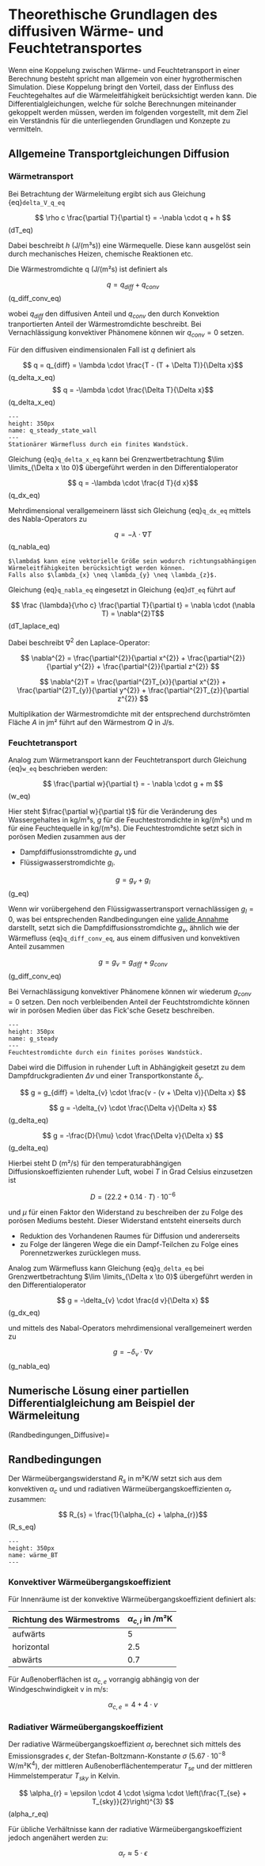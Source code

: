 # Theorethische Grundlagen des diffusiven Wärme- und Feuchtetransportes

Wenn eine Koppelung zwischen Wärme- und Feuchtetransport in einer Berechnung besteht spricht man allgemein von einer
hygrothermischen Simulation. Diese Koppelung bringt den Vorteil, dass der Einfluss des Feuchtegehaltes auf die
Wärmeleitfähigkeit berücksichtigt werden kann. Die Differentialgleichungen, welche für solche Berechnungen miteinander
gekoppelt werden müssen, werden im folgenden vorgestellt, mit dem Ziel ein Verständnis für die unterliegenden Grundlagen
und Konzepte zu vermitteln.

## Allgemeine Transportgleichungen Diffusion

### Wärmetransport

Bei Betrachtung der Wärmeleitung ergibt sich aus Gleichung {eq}`delta_V_q_eq`

$$ \rho c \frac{\partial T}{\partial t} = -\nabla \cdot q + h $$(dT_eq)

Dabei beschreibt $h$ (J/(m³s)) eine Wärmequelle. Diese kann ausgelöst sein durch mechanisches Heizen, chemische
Reaktionen etc.

Die Wärmestromdichte q (J/(m²s) ist definiert als

$$ q = q_{diff} + q_{conv}$$ (q_diff_conv_eq)

wobei $q_{diff}$ den diffusiven Anteil und $q_{conv}$ den durch Konvektion tranportierten Anteil der Wärmestromdichte
beschreibt. Bei Vernachlässigung konvektiver Phänomene können wir $q_{conv} = 0$ setzen.

Für den diffusiven eindimensionalen Fall ist $q$ definiert als

$$ q = q_{diff} = \lambda \cdot \frac{T - (T + \Delta T)}{\Delta x}$$(q_delta_x_eq)
$$ q = -\lambda \cdot \frac{\Delta T}{\Delta x}$$(q_delta_x_eq)

```{figure} img/Wärmebrücke/q_steady_state_wall.png
---
height: 350px
name: q_steady_state_wall
---
Stationärer Wärmefluss durch ein finites Wandstück.
```

Gleichung {eq}`q_delta_x_eq` kann bei Grenzwertbetrachtung $\lim \limits_{\Delta x \to 0}$ übergeführt werden in den
Differentialoperator

$$ q = -\lambda \cdot \frac{d T}{d x}$$(q_dx_eq)

Mehrdimensional verallgemeinern lässt sich Gleichung {eq}`q_dx_eq` mittels des Nabla-Operators zu

$$ q = -\lambda \cdot \nabla T$$(q_nabla_eq)

```{note}
$\lambda$ kann eine vektorielle Größe sein wodurch richtungsabhängigen Wärmeleitfähigkeiten berücksichtigt werden können. 
Falls also $\lambda_{x} \neq \lambda_{y} \neq \lambda_{z}$. 
```

Gleichung {eq}`q_nabla_eq` eingesetzt in Gleichung {eq}`dT_eq` führt auf

$$ \frac {\lambda}{\rho c} \frac{\partial T}{\partial t} = \nabla \cdot (\nabla T) = \nabla^{2}T$$(dT_laplace_eq)

Dabei beschreibt $\nabla^{2}$ den Laplace-Operator:

$$ \nabla^{2} = \frac{\partial^{2}}{\partial x^{2}} + \frac{\partial^{2}}{\partial y^{2}} + \frac{\partial^{2}}{\partial
z^{2}} $$

$$ \nabla^{2}T = \frac{\partial^{2}T_{x}}{\partial x^{2}} + \frac{\partial^{2}T_{y}}{\partial y^{2}} +
\frac{\partial^{2}T_{z}}{\partial z^{2}} $$

Multiplikation der Wärmestromdichte mit der entsprechend durchströmten Fläche $A$ in jm² führt auf den Wärmestrom $Q$ in
J/s.

### Feuchtetransport

Analog zum Wärmetransport kann der Feuchtetransport durch Gleichung {eq}`w_eq` beschrieben werden:

$$ \frac{\partial w}{\partial t} = - \nabla \cdot g + m $$(w_eq)

Hier steht $\frac{\partial w}{\partial t}$ für die Veränderung des Wassergehaltes in kg/m³s, $g$ für die
Feuchtestromdichte in kg/(m²s) und m für eine Feuchtequelle in kg/(m³s). Die Feuchtestromdichte setzt sich in porösen
Medien zusammen aus der

- Dampfdiffusionsstromdichte $g_{v}$ und
- Flüssigwasserstromdichte $g_{l}$.

$$ g = g_{v} + g_{l} $$ (g_eq)

Wenn wir vorübergehend den Flüssigwassertransport vernachlässigen $g_{l} = 0$, was bei entsprechenden Randbedingungen
eine [valide Annahme](Randbedingungen_Diffusive) darstellt, setzt sich die Dampfdiffusionsstromdichte $g_{v}$, ähnlich
wie der Wärmefluss {eq}`q_diff_conv_eq`, aus einem diffusiven und konvektiven Anteil zusammen

$$ g = g_{v} = g_{diff} + g_{conv} $$ (g_diff_conv_eq)

Bei Vernachlässigung konvektiver Phänomene können wir wiederum $g_{conv} = 0$ setzen. Den noch verbleibenden Anteil der
Feuchtstromdichte können wir in porösen Medien über das Fick'sche Gesetz beschreiben.

```{figure} img/Wärmebrücke/g_steady.png
---
height: 350px
name: g_steady
---
Feuchtestromdichte durch ein finites poröses Wandstück.
```

Dabei wird die Diffusion in ruhender Luft in Abhängigkeit gesetzt zu dem Dampfdruckgradienten $\Delta v$ und einer
Transportkonstante $\delta_{v}$.

$$ g = g_{diff} = \delta_{v} \cdot \frac{v - (v + \Delta v)}{\Delta x} $$

$$ g = -\delta_{v} \cdot \frac{\Delta v}{\Delta x} $$ (g_delta_eq)

$$ g = -\frac{D}{\mu} \cdot \frac{\Delta v}{\Delta x} $$ (g_delta_eq)

Hierbei steht D (m²/s) für den temperaturabhängigen Diffusionskoeffizienten ruhender Luft, wobei $T$ in Grad Celsius
einzusetzen ist

$$ D = (22.2 + 0.14 \cdot T) \cdot 10^{-6}$$

und $\mu$ für einen Faktor den Widerstand zu beschreiben der zu Folge des porösen Mediums besteht. Dieser Widerstand
entsteht einerseits durch

- Reduktion des Vorhandenen Raumes für Diffusion und andererseits
- zu Folge der längeren Wege die ein Dampf-Teilchen zu Folge eines Porennetzwerkes zurücklegen muss.

Analog zum Wärmefluss kann Gleichung {eq}`g_delta_eq` bei Grenzwertbetrachtung $\lim \limits_{\Delta x \to 0}$
übergeführt werden in den Differentialoperator

$$ g = -\delta_{v} \cdot \frac{d v}{\Delta x} $$ (g_dx_eq)

und mittels des Nabal-Operators mehrdimensional verallgemeinert werden zu

$$ g = - \delta_{v} \cdot \nabla v $$ (g_nabla_eq)

## Numerische Lösung einer partiellen Differentialgleichung am Beispiel der Wärmeleitung

(Randbedingungen_Diffusive)=

## Randbedingungen

Der Wärmeübergangswiderstand $R_{s}$ in m²K/W setzt sich aus dem konvektiven $\alpha_{c}$ und und radiativen
Wärmeübergangskoeffizienten $\alpha_{r}$ zusammen:

$$ R_{s} = \frac{1}{\alpha_{c} + \alpha_{r}}$$(R_s_eq)


```{figure} img/Wärmebrücke/wärme_BT.png
---
height: 350px
name: wärme_BT
---

```
### Konvektiver Wärmeübergangskoeffizient

Für Innenräume ist der konvektive Wärmeübergangskoeffizient definiert als:

| Richtung des Wärmestroms | $\alpha_{c,i}$ in /m²K |
|--------------------------|------------------------|
| aufwärts                 | 5                      |
| horizontal               | 2.5                    |
| abwärts                  | 0.7                    |

Für Außenoberflächen ist $\alpha_{c,e}$ vorrangig abhängig von der Windgeschwindigkeit v in m/s:

$$ \alpha_{c,e} = 4 + 4 \cdot v $$

### Radiativer Wärmeübergangskoeffizient

Der radiative Wärmeübergangskoeffizient $\alpha_{r}$ berechnet sich mittels des Emissionsgrades $\epsilon$, der
Stefan-Boltzmann-Konstante $\sigma$ ($5.67 \cdot 10^{-8}$ W/m²K<sup>4</sup>), der mittleren Außenoberflächentemperatur
$T_{se}$ und der mittleren Himmelstemperatur $T_{sky}$ in Kelvin.

$$ \alpha_{r} = \epsilon \cdot 4 \cdot \sigma \cdot \left(\frac{T_{se} + T_{sky}}{2}\right)^{3} $$ (alpha_r_eq)

Für übliche Verhältnisse kann der radiative Wärmeübergangskoeffizient jedoch angenähert werden zu:

$$ \alpha_{r} \approx 5 \cdot \epsilon $$




